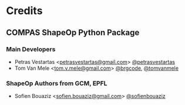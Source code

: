 # Credits

## COMPAS ShapeOp Python Package

### Main Developers

- Petras Vestartas <<petrasvestartas@gmail.com>> [@petrasvestartas](https://github.com/petrasvestartas)
- Tom Van Mele <<tom.v.mele@gmail.com>> [@brgcode](https://github.com/brgcode), [@tomvanmele](https://github.com/tomvanmele)

### ShapeOp Authors from GCM, EPFL
- Sofien Bouaziz <<sofien.bouaziz@gmail.com>> [@sofienbouaziz](https://github.com/sofienbouaziz)